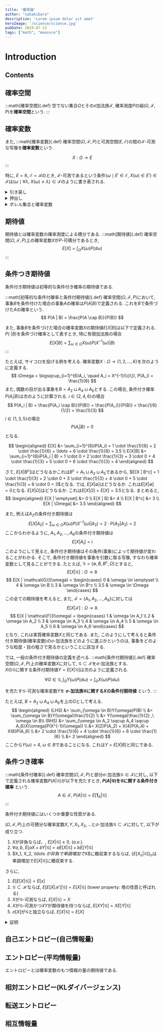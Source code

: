 ```yaml
---
title: '確率論'
author: "sakakibara"
description: 'Lorem ipsum dolor sit amet'
heroImage: '/science/science.jpg'
pubDate: 2024-07-23
tags: ["math", "measure"]
---
```


# Introduction
## Contents
## 確率空間

:::math[確率空間]{.def}
空でない集合$\Omega$とそのσ加法族$\mathcal{F}$, 確率測度$P$の組$(\Omega, \mathcal{F}, P)$を**確率空間**という.
:::

## 確率変数
また,
:::math[確率変数]{.def}
確率空間$(\Omega, \mathcal{F}, P)$と可測空間$(E, \mathcal{E})$の間の$\mathcal{F}$-可測な写像を**確率変数**という.

$$
X: \Omega \to E
$$
:::

特に, $E=\mathbb{R}$, $\mathcal{E}=\mathcal{B}$のとき, $\mathcal{F}$-可測であるという条件$\{\omega \mid E'\in \mathcal{E},\ X(\omega)\in E'\}\in \mathcal{F}$は$\{\omega \mid \forall \lambda,\  X(\omega)\le \lambda\}\in \mathcal{F}$のように書き表される.

<details>
<summary>引き戻し</summary>

  <!-- 命題 -->
  :::math[引き戻しは加法族になる]{.lemma}
  可測空間$(X, \mathcal{B}_ X)$, $(Y, \mathcal{B}_ Y)$間の写像$f: X \to Y$に対して,
  以下の集合族を **$\mathcal{B}_ Y$の$f$による引き戻し** という.

  $$
  f^{-1}(\mathcal{B}_ Y) = \{f^{-1}(B) \mid B \in \mathcal{B}_ Y\}
  $$

  $\mathcal{B}_ Y$の$f$による引き戻しは$X$の$\sigma$-加法族となる.
  :::

  引き戻しも逆像も同じ意味で使われるが, 集合族の値域を対象としている場合, 引き戻しということにする.

  <!-- ヒント -->
  <details>
  <summary>ヒント</summary>

  1.
  $$
  \emptyset_ X \in f^{-1}(\emptyset_ Y)
  $$

  2.
  $$
  f^{-1}(F)^{c} = f^{-1}(F^{c})
  $$

  3.
  $$
  \bigcup_{n=1}^{\infty}f^{-1}(F_n) = f^{-1}(\bigcup_{n=1}^{\infty}F_n)
  $$
  </details>

  <!-- 証明 -->
  <details>
  <summary>証明</summary>

  $f^{-1}(\mathcal{B}_ Y)$が$\sigma$-加法族の定義をちまちま確認していく.  
  1. $f^{-1}(\emptyset_ Y) = \{ x \in X \mid f(x) \in \emptyset_ Y\} = \{\emptyset_ X\}$ (そんな$x$は存在しない)である. よって, $\emptyset_ X \in f^{-1}(\emptyset_ Y)$である.  
  2. $B \in f^{-1}(\mathcal{B}_ Y)$とすると, 適当に$F\in \mathcal{B}_ Y$をとり,
  $E = f^{-1}(Y)$と表せる.  
  $E^{c} = f^{-1}(F)^{c} = f^{-1}(F^{c}) \in f^{-1}(\mathcal{B}_ Y)$
  よって, $f^{-1}(\mathcal{B}_ Y)$は補集合を持つ.  
  3. 可算個の$E_1, E_2, \ldots \in f^{-1}(\mathcal{B}_ Y)$を考える. 各$i\in \mathbb{N}$に対して
  $E_i = f^{-1}(F_i)$と書ける. このとき,  
  $\bigcup_{n=1}^{\infty}E_n = \bigcup_{n=1}^{\infty}f^{-1}(F_n) = f^{-1}( \bigcup_{n=1}^{\infty} F_n ) \in f^{-1}(\mathcal{B}_ Y)$  
  よって,　可算個の$E_1, E_2, \ldots \in f^{-1}(\mathcal{B}_ Y)$に対して, $\bigcup_{n=1}^{\infty}E_n \in f^{-1}(\mathcal{B}_ Y)$である.  

  以上より, $f^{-1}(\mathcal{B}_ Y)$は$\sigma$-加法族である.
  Q.E.D.
  </details>
</details>

<details>
<summary>押出し</summary>

  :::math[押出しは加法族になる]{.lemma}
  可測空間$(X, \mathcal{B}_ X)$, $(Y, \mathcal{B}_ Y)$間の写像$f: X \to Y$に対して,
  以下の集合族を **$\mathcal{B}_ X$の$f$による押出し** という.
  $$
    f(\mathcal{B}_ X) = \{F \subset Y \mid f^{-1}(F) \in \mathcal{B}_ X\}
  $$

  $f(\mathcal{B}_ X) = \{f(E) \mid E \in \mathcal{B}_ X)$ではない. こっちのほうがそれっぽいけど.
  引き戻しが$\mathcal{B}_ X$に属するような$Y$の部分集合全体の集合族が押し出しである.
  :::

  <details>
  <summary>証明</summary>

  $f(\mathcal{B}_ X)$が$\sigma$-加法族の定義をちまちま確認していく.

  1. $f^{-1}(\emptyset_Y)=\emptyset_X \in \mathcal{B}_ X$より, $\emptyset_Y \in f(\mathcal{B}_ X)$である.
  2. $F \in f(\mathcal{B}_ X)$とすると, $f^{-1}(F) \in \mathcal{B}_ X$である.  
  $f^{-1}(F^{c}) = f^{-1}(F)^{c} \in \mathcal{B}_ X$よって, $F^{c} \in f(\mathcal{B}_ X)$である.

  3. 可算個の部分集合$F_1, F_2, \ldots \in f(\mathcal{B}_ X)$を考える. 各$i\in \mathbb{N}$に対して$f^{-1}(F_i) \in \mathcal{B}_ X$である. このとき,
  $f^{-1}(\bigcup_{n=1}^{\infty}F_n) = \bigcup_{n=1}^{\infty}f^{-1}(F_n) \in \mathcal{B}_ X$  

  よって, $\bigcup_{n=1}^{\infty}F_n \in f(\mathcal{B}_ X)$である.
  以上より, $f(\mathcal{B}_ X)$は$\sigma$-加法族である.
  Q.E.D.
  </details>
</details>

<details>
<summary>ボレル集合と確率変数</summary>

<!-- 命題 -->
:::math[押し出しは加法族になる]{.lemma}
  $\{\omega \mid \forall \lambda,\  X(\omega)\le \lambda\}$がボレル集合族の引き戻しであり, 任意のボレル集合を表現できることを示す.
:::

</details>

## 期待値
期待値とは確率変数の確率測度による積分である.
:::math[期待値]{.def}
確率空間$(\Omega, \mathcal{F}, P)$上の確率変数$X$が$P$-可積分であるとき,
$$
E[X] = \int_\Omega X(\omega)P(d\omega)
$$
:::

## 条件つき期待値
条件付き期待値は初等的な条件付き確率の期待値である.

:::math[初等的な条件付確率と条件付期待値]{.def}
確率空間$(\Omega, \mathcal{F}, P)$において, 事象$B$を条件付けた場合の事象$A$の確率は$P(A | B)$で定義される. これを$B$で条件づけた$A$の確率という.
$$
P(A | B) = \frac{P(A \cap B)}{P(B)}
$$

また, 事象$B$を条件づけた場合の確率変数$X$の期待値$E[X|B]$は以下で定義される. $P(\cdot | B)$を条件づけ確率として表すとき, 特に有限加法族の場合
$$
E[X|B] = \sum_{\omega \in \Omega}X(\omega)P(X^{-1}(\omega)|B)
$$
:::

たとえば, サイコロを投げる例を考える.
確率変数$X: \Omega \to \{1, 2, \ldots, 6\}$を次のように定義する.
$$
\Omega = \bigsqcup_{i=1}^{6}A_i, \quad A_i = X^{-1}(\{i\}), P(A_i) = \frac{1}{6}
$$
また, 偶数の目が出る事象を$B=A_2 \sqcup A_4 \sqcup A_6$とする.
この場合, 条件付き確率$P(A_i | B)$は次のように計算される.
$i \in \{2, 4, 6\}$の場合
$$
P(A_i | B) = \frac{P(A_i \cap B)}{P(B)} = \frac{P(A_i)}{P(B)} = \frac{1/6}{1/2} = \frac{1}{3}
$$
$i \in \{1, 3, 5\}$の場合
$$
P(A_i | B) = 0
$$
となる.

$$
\begin{aligned}
E[X] &= \sum_{i=1}^{6}iP(A_i) = 1 \cdot \frac{1}{6} + 2 \cdot \frac{1}{6} + \ldots + 6 \cdot \frac{1}{6} = 3.5 \\
E[X|B] &= \sum_{i=1}^{6}iP(A_i | B) = 1 \cdot 0 + 2 \cdot \frac{1}{3} + 3 \cdot 0 + 4 \cdot \frac{1}{3} + 5 \cdot 0 + 6 \cdot \frac{1}{3} = 4
\end{aligned}
$$

さて, $E[X| B^c]$はどうなるかこれは$B^c = A_1 \sqcup A_3 \sqcup A_5$であるから, $E[X | B^c] = 1 \cdot \frac{1}{3} + 2 \cdot 0 + 3 \cdot \frac{1}{3} + 4 \cdot 0 + 5 \cdot \frac{1}{3} + 6 \cdot 0 = 3$となる.
では, $E[X | \emptyset]$はどうなるか. これは$E[X | \emptyset] = 0$となる.
$E[X | \Omega]$はどうなるか. これは$E[X | \Omega] = E[X] = 3.5$となる.
まとめると,
$$
\begin{aligned}
E[X | \emptyset] &= 0 \\
E[X | B] &= 4 \\
E[X | B^c] &= 3 \\
E[X | \Omega] &= 3.5
\end{aligned}
$$

また, 例えば$A_2$の条件付き期待値は
$$
E[X | A_2] = \sum_{\omega \in \Omega} X(\omega)P(X^{-1}(\omega) | A_2) = 2 \cdot P(A_2 | A_2) =2
$$
ここからわかるように, $A_1, A_2, \ldots, A_6$の条件付き期待値は
$$
E[X | A_i] = i
$$
このようにして見ると, 条件付き期待値はその条件(事象)によって期待値が変わることがわかる.
そこで, 条件付き期待値を事象を引数に取る写像, すなわち確率変数として見ることができる.
たとえば, $\mathcal{G} = \{\emptyset, B, B^c, \Omega\}$とすると,
$$
E[X | \mathcal{G}]: \Omega \to \mathbb{R}
$$
$$
E[X | \mathcal{G}](\omega) = 
\begin{cases}
0 & \omega \in \emptyset \\
4 & \omega \in B \\
3 & \omega \in B^c \\
3.5 & \omega \in \Omega
\end{cases}
$$
この全ての期待値を考えると,
また, $\mathcal{F}=\{A_1, A_2, \ldots, A_6\}$に対しては
$$
E[X | \mathcal{F}]: \Omega \to \mathbb{R}
$$
$$
E[X | \mathcal{F}](\omega) = 
\begin{cases}
1 & \omega \in A_1 \\
2 & \omega \in A_2 \\
3 & \omega \in A_3 \\
4 & \omega \in A_4 \\
5 & \omega \in A_5 \\
6 & \omega \in A_6
\end{cases}
$$
となり, これは実質確率変数$X$と同じである. また, このようにして考えると条件付き期待値(確率変数)の$\sigma$-加法族をどのように選ぶかというのは, 事象をどのような粒度・目の粗さで見るかということに該当する.

では, 一般の条件付き期待値の定義を述べる.
:::math[条件付期待値]{.def}
確率空間$(\Omega, \mathcal{F}, P)$上の確率変数$X$に対して, $\mathcal{G} \subset \mathcal{F}$を$\sigma$-加法族とする.  
$X$の$\mathcal{G}$に関する条件付期待値$Y=E[X | \mathcal{G}]$は次のように定義される.

$$
\forall G \in \mathcal{G}, \int_{G}Y(\omega)P(d\omega) = \int_{G}X(\omega)P(d\omega)
$$

を充たす$\mathcal{G}$-可測な確率変数$Y$を **$\sigma$-加法族$\mathcal{G}$に関する$X$の条件付期待値** という.
:::

たとえば, $B = A_2 \sqcup A_4 \sqcup A_6$を上の$G$として考える.
$$
\begin{aligned}
(LHS) &= \sum_{\omega \in B}Y(\omega)P(B) \\
&= \sum_{\omega \in B}Y(\omega)\frac{1}{2} \\
&= Y(\omega)\frac{1}{2} ,\ \omega \in B\\
(RHS) &= \sum_{\omega \in A_2 \sqcup A_4 \sqcup A_6}X(\omega)P(X^{-1}(\omega)) \\
&= X(2)P(A_2) + X(4)P(A_4) + X(6)P(A_6) \\
&= 2 \cdot \frac{1}{6} + 4 \cdot \frac{1}{6} + 6 \cdot \frac{1}{6} \\
&= 2
\end{aligned}
$$
ここから$Y(\omega) = 4,\ \omega \in B$であることになる.
これは$Y = E[X | B]$と同じである.

## 条件つき確率
:::math[条件付確率]{.def}
確率空間$(\Omega, \mathcal{F}, P)$と部分$\sigma$-加法族$\mathcal{G} \in \mathcal{F}$に対し, 以下で定義される確率変数$P(A | \mathcal{G})$が以下を充たすとき, **$P(A | \mathcal{G})$を$\mathcal{G}$に関する条件付き確率** という.
$$
A\in \mathcal{F},\ P(A | \mathcal{G}) = E[\bm{1}_ A | \mathcal{G}]
$$
:::

条件付き期待値にはいくつか重要な性質がある.

$(\Omega, \mathcal{F}, P)$上の可積分な確率変数$X, Y, X_1, X_2, \ldots$と$\sigma$-加法族$\mathcal{G} \subset \mathcal{F}$に対して, 以下が成り立つ.

1. $X$が非負ならば、, $E[X | \mathcal{G}]\ge 0,\ (a.e.)$.
1. $\forall a, b,\ E[aX + bY | \mathcal{G}] = aE[X | \mathcal{G}] + bE[Y | \mathcal{G}]$
1. $X_1, X_2, \ldots $が非負で単調増加で$X$に概収束するならば, $\{E[X_n | \mathcal{G}]\}_ n$は単調増加で$E[X | \mathcal{G}]$に概収束する.

さらに,
1. $E[E[X | \mathcal{G}]]=E[x]$
1. $\mathcal{G} \subset \mathcal{H}$ならば, $E[E[X | \mathcal{H}] | \mathcal{G}] = E[X | \mathcal{G}]$ (tower property: 塔の性質と呼ばれる)
1. $X$が$\mathcal{G}$-可測ならば, $E[X | \mathcal{G}] = X$
1. $X$が$\mathcal{G}$-可測かつ$XY$が期待値を持つならば, $E[XY | \mathcal{G}] = XE[Y | \mathcal{G}]$
1. $\sigma[X]$が$\mathcal{G}$と独立ならば, $E[X | \mathcal{G}] = E[X]$
<details>
<summary>証明</summary>

1. 
$E[X | \mathcal{G}]$の定義より,

$$
\forall G \in \mathcal{G},\ \int_{G}E[X | \mathcal{G}]dP = \int_{G}X dP
$$
が成り立つ. よって,

$$
E[X] = \int_\Omega X dP = \int_{\bigsqcup_{i=0} G_i} X dP = \int_{\bigsqcup_{i=0} G_i} E[X | \mathcal{G}]dP = \int_\Omega E[X | \mathcal{G}]dP = E[E[X | \mathcal{G}]]
$$

2.
条件付き期待値の定義より,
$$
\forall G \in \mathcal{G},\ \int_{G}E[E[X | \mathcal{H}] | \mathcal{G}]dP = \int_{G}E[X | \mathcal{H}] dP
$$

3.
これは上のサイコロの例で$E[X | \mathcal{F}] = X$となっていることから明らかである.
$X$が$\mathcal{G}$-可測であるとき, $X$は$\mathcal{G}$の中で定義関数となる. 
$$
\forall G \in \mathcal{G},\ \int_{G}X dP = \int_G X\bm{1}_ {G}dP
$$
よって, 条件付き期待値の定義より,
$$
X\bm{1}_ {G} = E[X | \mathcal{G}]
$$
よって,
$$
E[X | \mathcal{G}] = X
$$
が成り立つ.
</details>

## 自己エントロピー(自己情報量)
## エントロピー(平均情報量)
エントロピーとは確率変数のもつ情報の量の期待値である.

## 相対エントロピー(KLダイバージェンス)
## 転送エントロピー
## 相互情報量
